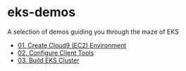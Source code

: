 # eks-demos
A selection of demos guiding you through the maze of EKS

* [01. Create Cloud9 (EC2) Environment](01-c9/README.md)
* [02. Configure Client Tools](02-toolset/README.md)
* [03. Build EKS Cluster](03-build-eks/README.md)
